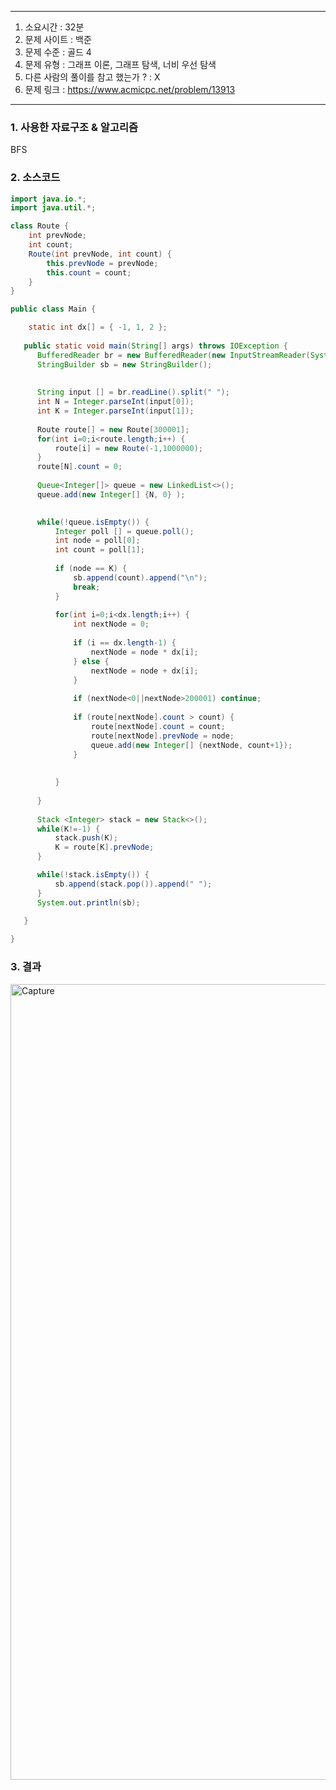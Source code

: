 
---


1. 소요시간 : 32분
2. 문제 사이트 : 백준
3. 문제 수준 : 골드 4
4. 문제 유형 : 그래프 이론, 그래프 탐색, 너비 우선 탐색
5. 다른 사람의 풀이를 참고 했는가 ? : X
6. 문제 링크 : https://www.acmicpc.net/problem/13913

---

### 1. 사용한 자료구조 & 알고리즘

BFS

### 2. 소스코드
```java
import java.io.*;
import java.util.*;

class Route {
    int prevNode;
    int count;
    Route(int prevNode, int count) {
        this.prevNode = prevNode;
        this.count = count;
    }
}

public class Main {

    static int dx[] = { -1, 1, 2 };
    
   public static void main(String[] args) throws IOException {
      BufferedReader br = new BufferedReader(new InputStreamReader(System.in));
      StringBuilder sb = new StringBuilder();
      
      
      String input [] = br.readLine().split(" ");
      int N = Integer.parseInt(input[0]);
      int K = Integer.parseInt(input[1]);
      
      Route route[] = new Route[300001];
      for(int i=0;i<route.length;i++) {
          route[i] = new Route(-1,1000000);
      }
      route[N].count = 0;
      
      Queue<Integer[]> queue = new LinkedList<>();
      queue.add(new Integer[] {N, 0} );

      
      while(!queue.isEmpty()) {
          Integer poll [] = queue.poll();
          int node = poll[0];
          int count = poll[1];
          
          if (node == K) {
              sb.append(count).append("\n");
              break;
          }
          
          for(int i=0;i<dx.length;i++) {
              int nextNode = 0;
              
              if (i == dx.length-1) {
                  nextNode = node * dx[i];
              } else {
                  nextNode = node + dx[i];
              }
              
              if (nextNode<0||nextNode>200001) continue;
              
              if (route[nextNode].count > count) {
                  route[nextNode].count = count;
                  route[nextNode].prevNode = node;
                  queue.add(new Integer[] {nextNode, count+1});
              }
              
             
          }
          
      }
       
      Stack <Integer> stack = new Stack<>();
      while(K!=-1) {
          stack.push(K);
          K = route[K].prevNode;
      }

      while(!stack.isEmpty()) {
          sb.append(stack.pop()).append(" ");
      }
      System.out.println(sb);
      
   }

}
```
### 3. 결과

<img width="1273" alt="Capture" src="https://github.com/KimNahun/algorithm-1day1commit/assets/118811606/f5ac0166-8ab6-45d3-9fa2-0aa4bdff7c44">
